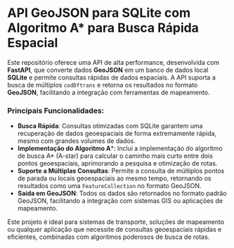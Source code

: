 # API GeoJSON para SQLite com Algoritmo A* para Busca Rápida Espacial

Este repositório oferece uma API de alta performance, desenvolvida com **FastAPI**, que converte dados **GeoJSON** em um banco de dados local **SQLite** e permite consultas rápidas de dados espaciais. A API suporta a busca de múltiplos `codDftrans` e retorna os resultados no formato **GeoJSON**, facilitando a integração com ferramentas de mapeamento.

### Principais Funcionalidades:
- **Busca Rápida**: Consultas otimizadas com SQLite garantem uma recuperação de dados geoespaciais de forma extremamente rápida, mesmo com grandes volumes de dados.
- **Implementação do Algoritmo A***: Inclui a implementação do algoritmo de busca A* (A-star) para calcular o caminho mais curto entre dois pontos geoespaciais, aprimorando a pesquisa e otimização de rotas.
- **Suporte a Múltiplas Consultas**: Permite a consulta de múltiplos pontos de parada ou locais geoespaciais ao mesmo tempo, retornando os resultados como uma `FeatureCollection` no formato GeoJSON.
- **Saída em GeoJSON**: Todos os dados são retornados no formato padrão GeoJSON, facilitando a integração com sistemas GIS ou aplicações de mapeamento.

Este projeto é ideal para sistemas de transporte, soluções de mapeamento ou qualquer aplicação que necessite de consultas geoespaciais rápidas e eficientes, combinadas com algoritmos poderosos de busca de rotas.